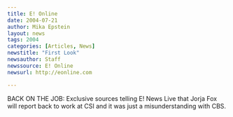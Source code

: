 ```yaml
---
title: E! Online
date: 2004-07-21
author: Mika Epstein
layout: news
tags: 2004
categories: [Articles, News]
newstitle: "First Look"
newsauthor: Staff  
newssource: E! Online  
newsurl: http://eonline.com  

---
```


BACK ON THE JOB: Exclusive sources telling E! News Live that Jorja Fox will report back to work at CSI and it was just a misunderstanding with CBS.  
